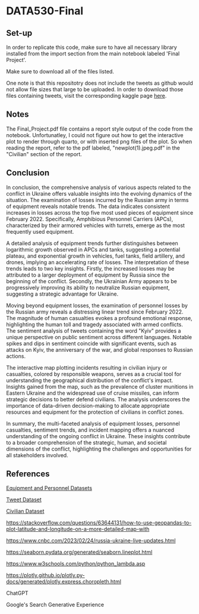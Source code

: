 # DATA530-Final

## Set-up

In order to replicate this code, make sure to have all necessary library installed from the import section from the main notebook labeled 'Final Project'.

Make sure to download all of the files listed.

One note is that this repositotry does not include the tweets as github would not allow file sizes that large to be uploaded. In order to download those files containing tweets, visit the corresponding kaggle 
page [here](https://www.kaggle.com/code/esterinkojtari/bakhmut-sentiment-analysis).


## Notes

The Final_Project.pdf file contains a report style output of the code from the notebook. Unfortunatley, I could not figure out how to get the interactive plot to render
through quarto, or with inserted png files of the plot. So when reading the report, refer to the pdf labeled, "newplot(1).jpeg.pdf" in the "Civilian" section of the report.

## Conclusion

In conclusion, the comprehensive analysis of various aspects related to the conflict in Ukraine offers valuable insights into the evolving dynamics of the situation. The examination of losses incurred by the Russian army in terms of equipment reveals notable trends. The data indicates consistent increases in losses across the top five most used pieces of equipment since February 2022. Specifically, Amphibious Personnel Carriers (APCs), characterized by their armored vehicles with turrets, emerge as the most frequently used equipment.

A detailed analysis of equipment trends further distinguishes between logarithmic growth observed in APCs and tanks, suggesting a potential plateau, and exponential growth in vehicles, fuel tanks, field artillery, and drones, implying an accelerating rate of losses. The interpretation of these trends leads to two key insights. Firstly, the increased losses may be attributed to a larger deployment of equipment by Russia since the beginning of the conflict. Secondly, the Ukrainian Army appears to be progressively improving its ability to neutralize Russian equipment, suggesting a strategic advantage for Ukraine.

Moving beyond equipment losses, the examination of personnel losses by the Russian army reveals a distressing linear trend since February 2022. The magnitude of human casualties evokes a profound emotional response, highlighting the human toll and tragedy associated with armed conflicts. The sentiment analysis of tweets containing the word "Kyiv" provides a unique perspective on public sentiment across different languages. Notable spikes and dips in sentiment coincide with significant events, such as attacks on Kyiv, the anniversary of the war, and global responses to Russian actions.

The interactive map plotting incidents resulting in civilian injury or casualties, colored by responsible weapons, serves as a crucial tool for understanding the geographical distribution of the conflict's impact. Insights gained from the map, such as the prevalence of cluster munitions in Eastern Ukraine and the widespread use of cruise missiles, can inform strategic decisions to better defend civilians. The analysis underscores the importance of data-driven decision-making to allocate appropriate resources and equipment for the protection of civilians in conflict zones.

In summary, the multi-faceted analysis of equipment losses, personnel casualties, sentiment trends, and incident mapping offers a nuanced understanding of the ongoing conflict in Ukraine. These insights contribute to a broader comprehension of the strategic, human, and societal dimensions of the conflict, highlighting the challenges and opportunities for all stakeholders involved.

## References

[Equipment and Personnel Datasets](https://www.kaggle.com/datasets/piterfm/2022-ukraine-russian-war/data?select=russia_losses_personnel.csv)

[Tweet Dataset](https://www.kaggle.com/datasets/bwandowando/ukraine-russian-crisis-twitter-dataset-1-2-m-rows)

[Civilian Dataset](https://www.kaggle.com/datasets/konradb/civilian-harm-in-ukraine/data)

https://stackoverflow.com/questions/63644131/how-to-use-geopandas-to-plot-latitude-and-longitude-on-a-more-detailed-map-with

https://www.cnbc.com/2023/02/24/russia-ukraine-live-updates.html

https://seaborn.pydata.org/generated/seaborn.lineplot.html

https://www.w3schools.com/python/python_lambda.asp

https://plotly.github.io/plotly.py-docs/generated/plotly.express.choropleth.html

ChatGPT

Google's Search Generative Experience
